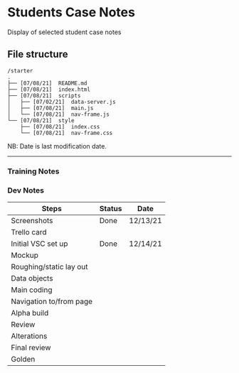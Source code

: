 # Students Case Notes

Display of selected student case notes

## File structure

```
/starter
.
├── [07/08/21]  README.md
├── [07/08/21]  index.html
├── [07/08/21]  scripts
│   ├── [07/02/21]  data-server.js
│   ├── [07/08/21]  main.js
│   └── [07/08/21]  nav-frame.js
└── [07/08/21]  style
    ├── [07/08/21]  index.css
    └── [07/08/21]  nav-frame.css
```

NB: Date is last modification date.

---

### Training Notes

### Dev Notes

| Steps                   | Status | Date     |
| ----------------------- | ------ | -------- |
| Screenshots             | Done   | 12/13/21 |
| Trello card             |        |          |
| Initial VSC set up      | Done   | 12/14/21 |
| Mockup                  |        |          |
| Roughing/static lay out |        |          |
| Data objects            |        |          |
| Main coding             |        |          |
| Navigation to/from page |        |          |
| Alpha build             |        |          |
| Review                  |        |          |
| Alterations             |        |          |
| Final review            |        |          |
| Golden                  |        |          |
